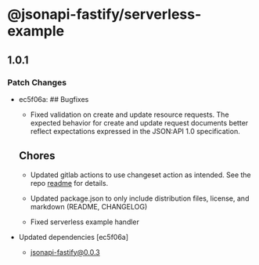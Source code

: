 # @jsonapi-fastify/serverless-example

## 1.0.1

### Patch Changes

- ec5f06a: ## Bugfixes

  - Fixed validation on create and update resource requests. The expected behavior for create and update request documents
    better reflect expectations expressed in the JSON:API 1.0 specification.

  ## Chores

  - Updated gitlab actions to use changeset action as intended. See the repo [readme](https://github.com/changesets/action#readme)
    for details.

  - Updated package.json to only include distribution files, license, and markdown (README, CHANGELOG)

  - Fixed serverless example handler

- Updated dependencies [ec5f06a]
  - jsonapi-fastify@0.0.3
